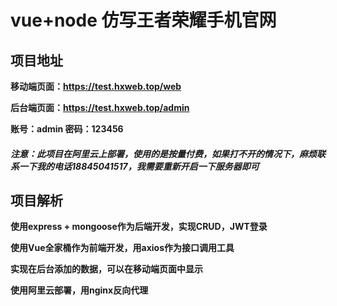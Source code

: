 # vue+node 仿写王者荣耀手机官网
## 项目地址

**移动端页面：https://test.hxweb.top/web**

**后台端页面：https://test.hxweb.top/admin**

**账号：admin	密码：123456**

**<h5 color=red>注意：此项目在阿里云上部署，使用的是按量付费，如果打不开的情况下，麻烦联系一下我的电话18845041517，我需要重新开启一下服务器即可</h5>**

## 项目解析

**使用express + mongoose作为后端开发，实现CRUD，JWT登录**

**使用Vue全家桶作为前端开发，用axios作为接口调用工具**

**实现在后台添加的数据，可以在移动端页面中显示**

**使用阿里云部署，用nginx反向代理**
